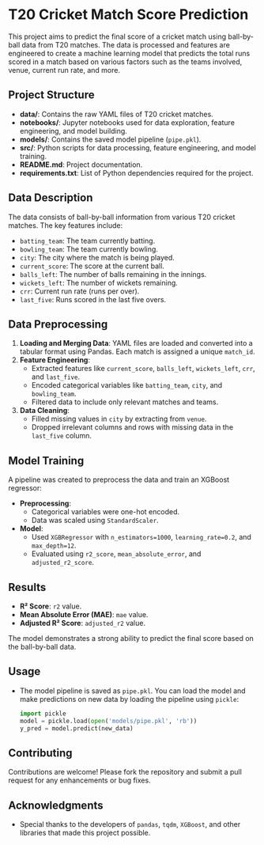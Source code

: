 
# T20 Cricket Match Score Prediction

This project aims to predict the final score of a cricket match using ball-by-ball data from T20 matches. The data is processed and features are engineered to create a machine learning model that predicts the total runs scored in a match based on various factors such as the teams involved, venue, current run rate, and more.

## Project Structure

- **data/**: Contains the raw YAML files of T20 cricket matches.
- **notebooks/**: Jupyter notebooks used for data exploration, feature engineering, and model building.
- **models/**: Contains the saved model pipeline (`pipe.pkl`).
- **src/**: Python scripts for data processing, feature engineering, and model training.
- **README.md**: Project documentation.
- **requirements.txt**: List of Python dependencies required for the project.

## Data Description

The data consists of ball-by-ball information from various T20 cricket matches. The key features include:

- `batting_team`: The team currently batting.
- `bowling_team`: The team currently bowling.
- `city`: The city where the match is being played.
- `current_score`: The score at the current ball.
- `balls_left`: The number of balls remaining in the innings.
- `wickets_left`: The number of wickets remaining.
- `crr`: Current run rate (runs per over).
- `last_five`: Runs scored in the last five overs.

## Data Preprocessing

1. **Loading and Merging Data**: YAML files are loaded and converted into a tabular format using Pandas. Each match is assigned a unique `match_id`.
2. **Feature Engineering**:
   - Extracted features like `current_score`, `balls_left`, `wickets_left`, `crr`, and `last_five`.
   - Encoded categorical variables like `batting_team`, `city`, and `bowling_team`.
   - Filtered data to include only relevant matches and teams.
3. **Data Cleaning**:
   - Filled missing values in `city` by extracting from `venue`.
   - Dropped irrelevant columns and rows with missing data in the `last_five` column.

## Model Training

A pipeline was created to preprocess the data and train an XGBoost regressor:

- **Preprocessing**:
  - Categorical variables were one-hot encoded.
  - Data was scaled using `StandardScaler`.
- **Model**:
  - Used `XGBRegressor` with `n_estimators=1000`, `learning_rate=0.2`, and `max_depth=12`.
  - Evaluated using `r2_score`, `mean_absolute_error`, and `adjusted_r2_score`.

## Results

- **R² Score**: `r2` value.
- **Mean Absolute Error (MAE)**: `mae` value.
- **Adjusted R² Score**: `adjusted_r2` value.

The model demonstrates a strong ability to predict the final score based on the ball-by-ball data.

## Usage

- The model pipeline is saved as `pipe.pkl`. You can load the model and make predictions on new data by loading the pipeline using `pickle`:

   ```python
   import pickle
   model = pickle.load(open('models/pipe.pkl', 'rb'))
   y_pred = model.predict(new_data)
   ```

## Contributing

Contributions are welcome! Please fork the repository and submit a pull request for any enhancements or bug fixes.

## Acknowledgments

- Special thanks to the developers of `pandas`, `tqdm`, `XGBoost`, and other libraries that made this project possible.

